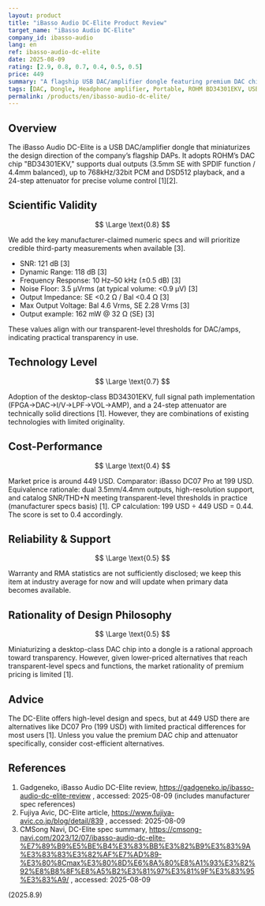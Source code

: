 ```yaml
---
layout: product
title: "iBasso Audio DC-Elite Product Review"
target_name: "iBasso Audio DC-Elite"
company_id: ibasso-audio
lang: en
ref: ibasso-audio-dc-elite
date: 2025-08-09
rating: [2.9, 0.8, 0.7, 0.4, 0.5, 0.5]
price: 449
summary: "A flagship USB DAC/amplifier dongle featuring premium DAC chips, but cost-performance is challenging due to the existence of alternative products that achieve equivalent performance at less than half the price"
tags: [DAC, Dongle, Headphone amplifier, Portable, ROHM BD34301EKV, USB, iBasso Audio]
permalink: /products/en/ibasso-audio-dc-elite/
---
```

## Overview

The iBasso Audio DC-Elite is a USB DAC/amplifier dongle that miniaturizes the design direction of the company’s flagship DAPs. It adopts ROHM’s DAC chip "BD34301EKV," supports dual outputs (3.5mm SE with SPDIF function / 4.4mm balanced), up to 768kHz/32bit PCM and DSD512 playback, and a 24-step attenuator for precise volume control [1][2].

## Scientific Validity

$$ \Large \text{0.8} $$

We add the key manufacturer-claimed numeric specs and will prioritize credible third-party measurements when available [3].

- SNR: 121 dB [3]
- Dynamic Range: 118 dB [3]
- Frequency Response: 10 Hz–50 kHz (±0.5 dB) [3]
- Noise Floor: 3.5 µVrms (at typical volume: <0.9 µV) [3]
- Output Impedance: SE <0.2 Ω / Bal <0.4 Ω [3]
- Max Output Voltage: Bal 4.6 Vrms, SE 2.28 Vrms [3]
- Output example: 162 mW @ 32 Ω (SE) [3]

These values align with our transparent-level thresholds for DAC/amps, indicating practical transparency in use.

## Technology Level

$$ \Large \text{0.7} $$

Adoption of the desktop-class BD34301EKV, full signal path implementation (FPGA→DAC→I/V→LPF→VOL→AMP), and a 24-step attenuator are technically solid directions [1]. However, they are combinations of existing technologies with limited originality.

## Cost-Performance

$$ \Large \text{0.4} $$

Market price is around 449 USD. Comparator: iBasso DC07 Pro at 199 USD. Equivalence rationale: dual 3.5mm/4.4mm outputs, high-resolution support, and catalog SNR/THD+N meeting transparent-level thresholds in practice (manufacturer specs basis) [1]. CP calculation: 199 USD ÷ 449 USD = 0.44. The score is set to 0.4 accordingly.

## Reliability & Support

$$ \Large \text{0.5} $$

Warranty and RMA statistics are not sufficiently disclosed; we keep this item at industry average for now and will update when primary data becomes available.

## Rationality of Design Philosophy

$$ \Large \text{0.5} $$

Miniaturizing a desktop-class DAC chip into a dongle is a rational approach toward transparency. However, given lower-priced alternatives that reach transparent-level specs and functions, the market rationality of premium pricing is limited [1].

## Advice

The DC-Elite offers high-level design and specs, but at 449 USD there are alternatives like DC07 Pro (199 USD) with limited practical differences for most users [1]. Unless you value the premium DAC chip and attenuator specifically, consider cost-efficient alternatives.

## References

1. Gadgeneko, iBasso Audio DC-Elite review, https://gadgeneko.jp/ibasso-audio-dc-elite-review , accessed: 2025-08-09 (includes manufacturer spec references)
2. Fujiya Avic, DC-Elite article, https://www.fujiya-avic.co.jp/blog/detail/839 , accessed: 2025-08-09
3. CMSong Navi, DC-Elite spec summary, https://cmsong-navi.com/2023/12/07/ibasso-audio-dc-elite-%E7%89%B9%E5%BE%B4%E3%83%BB%E3%82%B9%E3%83%9A%E3%83%83%E3%82%AF%E7%AD%89-%E3%80%8Cmax%E3%80%8D%E6%8A%80%E8%A1%93%E3%82%92%E8%B8%8F%E8%A5%B2%E3%81%97%E3%81%9F%E3%83%95%E3%83%A9/ , accessed: 2025-08-09

(2025.8.9)